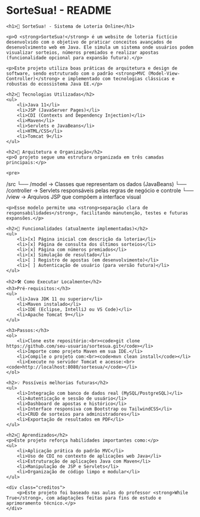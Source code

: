 <h1>SorteSua! - README</h1>


    <h1>🎲 SorteSua! - Sistema de Loteria Online</h1>

    <p>O <strong>SorteSua!</strong> é um website de loteria fictício desenvolvido com o objetivo de praticar conceitos avançados de desenvolvimento web em Java. Ele simula um sistema onde usuários podem visualizar sorteios, números premiados e realizar apostas (funcionalidade opcional para expansão futura).</p>

    <p>Este projeto utiliza boas práticas de arquitetura e design de software, sendo estruturado com o padrão <strong>MVC (Model-View-Controller)</strong> e implementado com tecnologias clássicas e robustas do ecossistema Java EE.</p>

    <h2>🚀 Tecnologias Utilizadas</h2>
    <ul>
        <li>Java 11</li>
        <li>JSP (JavaServer Pages)</li>
        <li>CDI (Contexts and Dependency Injection)</li>
        <li>Maven</li>
        <li>Servlets e JavaBeans</li>
        <li>HTML/CSS</li>
        <li>Tomcat 9</li>
    </ul>

    <h2>🧱 Arquitetura e Organização</h2>
    <p>O projeto segue uma estrutura organizada em três camadas principais:</p>

    <pre>
/src
  └── /model      → Classes que representam os dados (JavaBeans)
  └── /controller → Servlets responsáveis pelas regras de negócio e controle
  └── /view       → Arquivos JSP que compõem a interface visual
    </pre>

    <p>Esse modelo permite uma <strong>separação clara de responsabilidades</strong>, facilitando manutenção, testes e futuras expansões.</p>

    <h2>📸 Funcionalidades (atualmente implementadas)</h2>
    <ul>
        <li>[x] Página inicial com descrição da loteria</li>
        <li>[x] Página de consulta dos últimos sorteios</li>
        <li>[x] Página com números premiados</li>
        <li>[x] Simulação de resultado</li>
        <li>[ ] Registro de apostas (em desenvolvimento)</li>
        <li>[ ] Autenticação de usuário (para versão futura)</li>
    </ul>

    <h2>🛠️ Como Executar Localmente</h2>
    <h3>Pré-requisitos:</h3>
    <ul>
        <li>Java JDK 11 ou superior</li>
        <li>Maven instalado</li>
        <li>IDE (Eclipse, IntelliJ ou VS Code)</li>
        <li>Apache Tomcat 9+</li>
    </ul>

    <h3>Passos:</h3>
    <ol>
        <li>Clone este repositório:<br><code>git clone https://github.com/seu-usuario/sortesua.git</code></li>
        <li>Importe como projeto Maven em sua IDE.</li>
        <li>Compile o projeto com:<br><code>mvn clean install</code></li>
        <li>Execute no servidor Tomcat e acesse:<br><code>http://localhost:8080/sortesua/</code></li>
    </ol>

    <h2>💡 Possíveis melhorias futuras</h2>
    <ul>
        <li>Integração com banco de dados real (MySQL/PostgreSQL)</li>
        <li>Autenticação e sessão de usuário</li>
        <li>Dashboard de apostas e histórico</li>
        <li>Interface responsiva com Bootstrap ou TailwindCSS</li>
        <li>CRUD de sorteios para administradores</li>
        <li>Exportação de resultados em PDF</li>
    </ul>

    <h2>🧠 Aprendizados</h2>
    <p>Este projeto reforça habilidades importantes como:</p>
    <ul>
        <li>Aplicação prática do padrão MVC</li>
        <li>Uso de CDI no contexto de aplicações web Java</li>
        <li>Estruturação de aplicações Java com Maven</li>
        <li>Manipulação de JSP e Servlets</li>
        <li>Organização de código limpo e modular</li>
    </ul>

    <div class="creditos">
        <p>Este projeto foi baseado nas aulas do professor <strong>While True</strong>, com adaptações feitas para fins de estudo e aprimoramento técnico.</p>
    </div>


